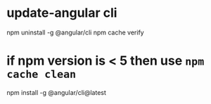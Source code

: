 ﻿# update-angular cli

npm uninstall -g @angular/cli
npm cache verify
# if npm version is < 5 then use `npm cache clean`
npm install -g @angular/cli@latest
